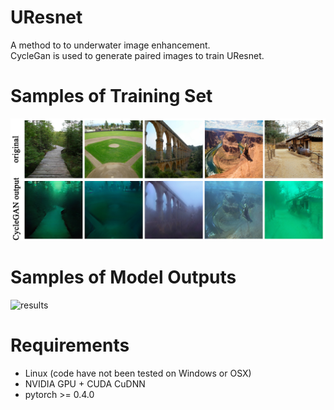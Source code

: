 # UResnet
A method to to underwater image enhancement.  
CycleGan is used to generate paired images to train UResnet.
# Samples of Training Set
![trainset](/images/trainingset.jpg)
# Samples of Model Outputs
![results](/images/results.jpg)
# Requirements
- Linux (code have not been tested on Windows or OSX)
- NVIDIA GPU + CUDA CuDNN
- pytorch >= 0.4.0
